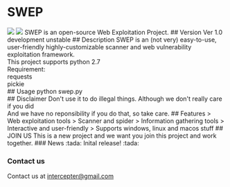 # SWEP
<img src="https://img.shields.io/badge/Python-2.7-blue.svg?style=flat-square&logo=python">
<img src="https://img.shields.io/badge/license-MIT-lightgreen.svg?style=flat-square">
SWEP is an open-source Web Exploitation Project.
## Version
Ver 1.0 development unstable
## Description
SWEP is an (not very) easy-to-use, user-friendly highly-customizable scanner and web vulnerability exploitation framework.<br>
This project supports python 2.7<br>
Requirement:<br>
requests<br>
pickie<br>
## Usage
python swep.py<br>
## Disclaimer
Don't use it to do illegal things. Although we don't really care if you did<br>
And we have no reponsibility if you do that, so take care.
## Features
> Web exploitation tools
> Scanner and spider
> Information gathering tools
> Interactive and user-friendly
> Supports windows, linux and macos stuff
## JOIN US
This is a new project and we want you join this project and work together.
### News
:tada: Inital release! :tada: 

### Contact us
Contact us at intercepter@gmail.com 
